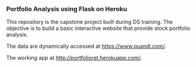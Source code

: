 ### Portfolio Analysis using Flask on Heroku

This repository is the capstone project built during DS training. The objective is to build a basic interactive website that provide stock portfolio analysis.

The data are dynamically accessed at https://www.quandl.com/.

The working app at http://portfolioret.herokuapp.com/.

